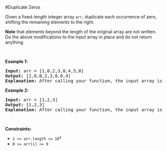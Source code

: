 #Duplicate Zeros
<p>Given a fixed-length integer array <code>arr</code>, duplicate each occurrence of zero, shifting the remaining elements to the right.</p>
<p><strong>Note</strong> that elements beyond the length of the original array are not written. Do the above modifications to the input array in place and do not return anything.</p>
<p> </p>
<p><strong class="example">Example 1:</strong></p>
<pre><strong>Input:</strong> arr = [1,0,2,3,0,4,5,0]
<strong>Output:</strong> [1,0,0,2,3,0,0,4]
<strong>Explanation:</strong> After calling your function, the input array is modified to: [1,0,0,2,3,0,0,4]
</pre>
<p><strong class="example">Example 2:</strong></p>
<pre><strong>Input:</strong> arr = [1,2,3]
<strong>Output:</strong> [1,2,3]
<strong>Explanation:</strong> After calling your function, the input array is modified to: [1,2,3]
</pre>
<p> </p>
<p><strong>Constraints:</strong></p>
<ul>
<li><code>1 &lt;= arr.length &lt;= 10<sup>4</sup></code></li>
<li><code>0 &lt;= arr[i] &lt;= 9</code></li>
</ul>
